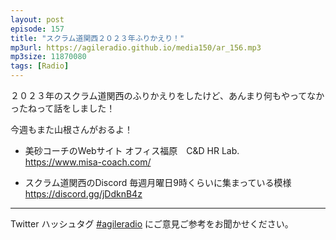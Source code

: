```yaml
---
layout: post
episode: 157
title: "スクラム道関西２０２３年ふりかえり！"
mp3url: https://agileradio.github.io/media150/ar_156.mp3
mp3size: 11870080
tags: [Radio]
---
```


２０２３年のスクラム道関西のふりかえりをしたけど、あんまり何もやってなかったねって話をしました！

今週もまた山根さんがおるよ！

- 美砂コーチのWebサイト オフィス福原　C&D HR Lab.<br><https://www.misa-coach.com/>


- スクラム道関西のDiscord 毎週月曜日9時くらいに集まっている模様 <br><https://discord.gg/jDdknB4z>
---

Twitter ハッシュタグ [#agileradio](https://twitter.com/intent/tweet?hashtags=agileradio) にご意見ご参考をお聞かせください。
